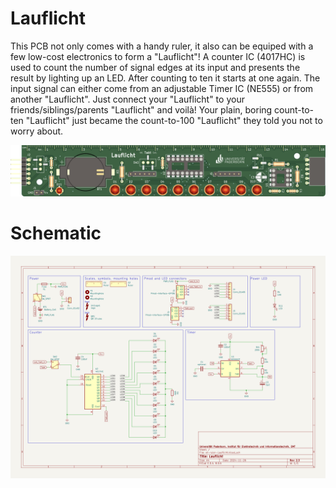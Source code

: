 # Lauflicht

This PCB not only comes with a handy ruler, it also can be equiped with a few low-cost electronics to form a "Lauflicht"!
A counter IC (4017HC) is used to count the number of signal edges at its input and presents the result by lighting up an LED.
After counting to ten it starts at one again.
The input signal can either come from an adjustable Timer IC (NE555) or from another "Lauflicht".
Just connect your "Lauflicht" to your friends/siblings/parents "Lauflicht" and voilà!
Your plain, boring count-to-ten "Lauflicht" just became the count-to-100 "Lauflicht" they told you not to worry about.

![Rendering of the PCB](et-ruler-Lauflicht.png)

# Schematic

![Schematic](et-ruler-Lauflicht-schematic.png)
